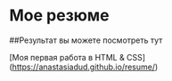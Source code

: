 # Мое резюме

##Результат вы можете посмотреть тут

[Моя первая работа в HTML & CSS] (https://anastasiadud.github.io/resume/)
